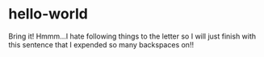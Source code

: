 # hello-world
Bring it!
Hmmm...I hate following things to the letter so I will just finish with this sentence that I expended so many backspaces on!!
